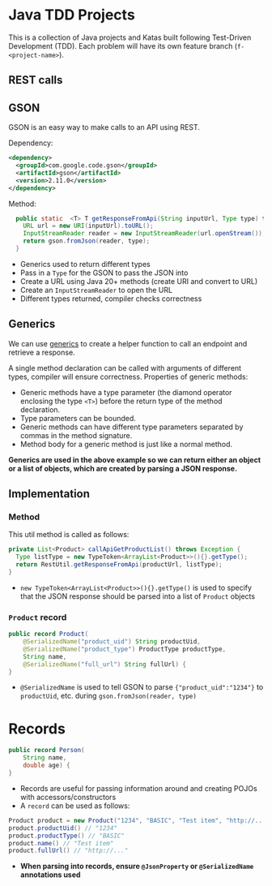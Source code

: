 # Java TDD Projects

This is a collection of Java projects and Katas built following Test-Driven Development (TDD).
Each problem will have its own feature branch (`f-<project-name>`).

## REST calls

## GSON

GSON is an easy way to make calls to an API using REST.

Dependency:

```xml
<dependency>
  <groupId>com.google.code.gson</groupId>
  <artifactId>gson</artifactId>
  <version>2.11.0</version>
</dependency>
```

Method:

```java
  public static  <T> T getResponseFromApi(String inputUrl, Type type) throws Exception{
    URL url = new URI(inputUrl).toURL();
    InputStreamReader reader = new InputStreamReader(url.openStream());
    return gson.fromJson(reader, type);
  }
```

- Generics used to return different types
- Pass in a `Type` for the GSON to pass the JSON into
- Create a URL using Java 20+ methods (create URI and convert to URL)
- Create an `InputStreamReader` to open the URL
- Different types returned, compiler checks correctness

## Generics

We can use [generics](https://www.baeldung.com/java-generics#generic-methods) to create a helper function to call an endpoint and retrieve a response.

A single method declaration can be called with arguments of different types, compiler will ensure correctness. Properties of generic methods:

- Generic methods have a type parameter (the diamond operator enclosing the type `<T>`) before the return type of the method declaration.
- Type parameters can be bounded.
- Generic methods can have different type parameters separated by commas in the method signature.
- Method body for a generic method is just like a normal method.

**Generics are used in the above example so we can return either an object or a list of objects, which are created by parsing a JSON response.**

## Implementation

### Method

This util method is called as follows:

```java
private List<Product> callApiGetProductList() throws Exception {
  Type listType = new TypeToken<ArrayList<Product>>(){}.getType();
  return RestUtil.getResponseFromApi(productUrl, listType);
}
```

- `new TypeToken<ArrayList<Product>>(){}.getType()` is used to specify that the JSON response should be parsed into a list of `Product` objects

### `Product` record

```java
public record Product(
    @SerializedName("product_uid") String productUid,
    @SerializedName("product_type") ProductType productType,
    String name,
    @SerializedName("full_url") String fullUrl) {
}
```

- `@SerializedName` is used to tell GSON to parse `{"product_uid":"1234"}` to `productUid`, etc. during `gson.fromJson(reader, type)`

# Records

```java
public record Person(
	String name,
	double age) {
}
```

- Records are useful for passing information around and creating POJOs with accessors/constructors
- A `record` can be used as follows:

```java
Product product = new Product("1234", "BASIC", "Test item", "http://...");
product.productUid() // "1234"
product.productType() // "BASIC"
product.name() // "Test item"
product.fullUrl() // "http://..."
```

- **When parsing into records, ensure `@JsonProperty` or `@SerializedName` annotations used**